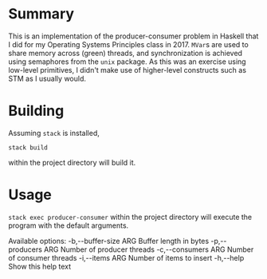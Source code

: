 # Summary

This is an implementation of the producer-consumer problem in Haskell that I did
for my Operating Systems Principles class in 2017. `MVar`s are used to share memory across (green) threads, and synchronization is achieved using semaphores from the `unix` package. As this was an exercise using low-level primitives, I didn't make use of higher-level constructs such as STM as I usually would.

# Building

Assuming `stack` is installed,

```
stack build
```

within the project directory will build it.

# Usage

`stack exec producer-consumer` within the project directory will execute the program with the default
arguments.

Available options:
  -b,--buffer-size ARG     Buffer length in bytes
  -p,--producers ARG       Number of producer threads
  -c,--consumers ARG       Number of consumer threads
  -i,--items ARG           Number of items to insert
  -h,--help                Show this help text


